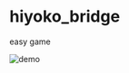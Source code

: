 # hiyoko_bridge
easy game

![demo](https://raw.github.com/wiki/yuimaeka/hiyoko_bridge/images/hiyoko.gif)
